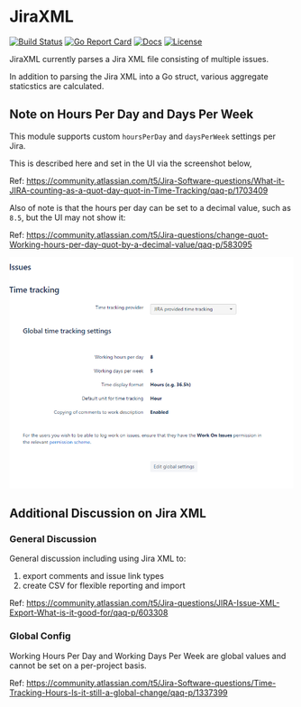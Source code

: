# JiraXML

[![Build Status][build-status-svg]][build-status-url]
[![Go Report Card][goreport-svg]][goreport-url]
[![Docs][docs-godoc-svg]][docs-godoc-url]
[![License][license-svg]][license-url]

 [build-status-svg]: https://github.com/grokify/go-jiraxml/workflows/build/badge.svg
 [build-status-url]: https://github.com/grokify/go-jiraxml/actions
 [goreport-svg]: https://goreportcard.com/badge/github.com/grokify/go-jiraxml
 [goreport-url]: https://goreportcard.com/report/github.com/grokify/go-jiraxml
 [docs-godoc-svg]: https://pkg.go.dev/badge/github.com/grokify/go-jiraxml
 [docs-godoc-url]: https://pkg.go.dev/github.com/grokify/go-jiraxml
 [license-svg]: https://img.shields.io/badge/license-MIT-blue.svg
 [license-url]: https://github.com/grokify/go-jiraxml/blob/master/LICENSE

JiraXML currently parses a Jira XML file consisting of multiple issues.

In addition to parsing the Jira XML into a Go struct, various aggregate staticstics are calculated.

## Note on Hours Per Day and Days Per Week

This module supports custom `hoursPerDay` and `daysPerWeek` settings per Jira.

This is described here and set in the UI via the screenshot below,

Ref: https://community.atlassian.com/t5/Jira-Software-questions/What-it-JIRA-counting-as-a-quot-day-quot-in-Time-Tracking/qaq-p/1703409

Also of note is that the hours per day can be set to a decimal value, such as `8.5`, but the UI may not show it:

Ref: https://community.atlassian.com/t5/Jira-questions/change-quot-Working-hours-per-day-quot-by-a-decimal-value/qaq-p/583095

![](ss_jira_time-tracking.png)

## Additional Discussion on Jira XML

### General Discussion

General discussion including using Jira XML to:

1. export comments and issue link types
1. create CSV for flexible reporting and import

Ref: https://community.atlassian.com/t5/Jira-questions/JIRA-Issue-XML-Export-What-is-it-good-for/qaq-p/603308

### Global Config

Working Hours Per Day and Working Days Per Week are global values and cannot be set on a per-project basis.

Ref: https://community.atlassian.com/t5/Jira-Software-questions/Time-Tracking-Hours-Is-it-still-a-global-change/qaq-p/1337399